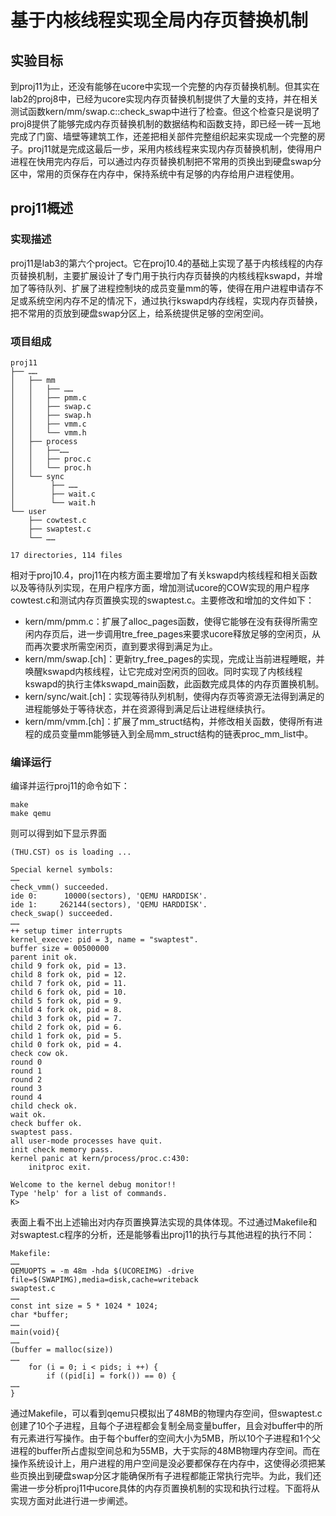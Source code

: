 # 基于内核线程实现全局内存页替换机制

## 实验目标

到proj11为止，还没有能够在ucore中实现一个完整的内存页替换机制。但其实在lab2的proj8中，已经为ucore实现内存页替换机制提供了大量的支持，并在相关测试函数kern/mm/swap.c::check_swap中进行了检查。但这个检查只是说明了proj8提供了能够完成内存页替换机制的数据结构和函数支持，即已经一砖一瓦地完成了门窗、墙壁等建筑工作，还差把相关部件完整组织起来实现成一个完整的房子。proj11就是完成这最后一步，采用内核线程来实现内存页替换机制，使得用户进程在快用完内存后，可以通过内存页替换机制把不常用的页换出到硬盘swap分区中，常用的页保存在内存中，保持系统中有足够的内存给用户进程使用。

## proj11概述

### 实现描述

proj11是lab3的第六个project。它在proj10.4的基础上实现了基于内核线程的内存页替换机制，主要扩展设计了专门用于执行内存页替换的内核线程kswapd，并增加了等待队列、扩展了进程控制块的成员变量mm的等，使得在用户进程申请存不足或系统空闲内存不足的情况下，通过执行kswapd内存线程，实现内存页替换，把不常用的页放到硬盘swap分区上，给系统提供足够的空闲空间。

### 项目组成

    proj11
    ├── ……
    │   ├── mm
    │   │   ├── ……
    │   │   ├── pmm.c
    │   │   ├── swap.c
    │   │   ├── swap.h
    │   │   ├── vmm.c
    │   │   └── vmm.h
    │   ├── process
    │   │   ├──……
    │   │   ├── proc.c
    │   │   └── proc.h
    │   └── sync
    │        ├── ……
    │        ├── wait.c
    │        └── wait.h
    └── user
        ├── cowtest.c
        ├── swaptest.c
        └── ……

    17 directories, 114 files

相对于proj10.4，proj11在内核方面主要增加了有关kswapd内核线程和相关函数以及等待队列实现，在用户程序方面，增加测试ucore的COW实现的用户程序cowtest.c和测试内存页置换实现的swaptest.c。主要修改和增加的文件如下：

* kern/mm/pmm.c：扩展了alloc_pages函数，使得它能够在没有获得所需空闲内存页后，进一步调用tre_free_pages来要求ucore释放足够的空闲页，从而再次要求所需空闲页，直到要求得到满足为止。
* kern/mm/swap.[ch]：更新try_free_pages的实现，完成让当前进程睡眠，并唤醒kswapd内核线程，让它完成对空闲页的回收。同时实现了内核线程kswapd的执行主体kswapd_main函数，此函数完成具体的内存页置换机制。
* kern/sync/wait.[ch]：实现等待队列机制，使得内存页等资源无法得到满足的进程能够处于等待状态，并在资源得到满足后让进程继续执行。
* kern/mm/vmm.[ch]：扩展了mm_struct结构，并修改相关函数，使得所有进程的成员变量mm能够链入到全局mm_struct结构的链表proc_mm_list中。
 
### 编译运行

编译并运行proj11的命令如下：

    make
    make qemu
  
则可以得到如下显示界面

    (THU.CST) os is loading ...

    Special kernel symbols:
    ……
    check_vmm() succeeded.
    ide 0:      10000(sectors), 'QEMU HARDDISK'.
    ide 1:     262144(sectors), 'QEMU HARDDISK'.
    check_swap() succeeded.
    ……
    ++ setup timer interrupts
    kernel_execve: pid = 3, name = "swaptest".
    buffer size = 00500000
    parent init ok.
    child 9 fork ok, pid = 13.
    child 8 fork ok, pid = 12.
    child 7 fork ok, pid = 11.
    child 6 fork ok, pid = 10.
    child 5 fork ok, pid = 9.
    child 4 fork ok, pid = 8.
    child 3 fork ok, pid = 7.
    child 2 fork ok, pid = 6.
    child 1 fork ok, pid = 5.
    child 0 fork ok, pid = 4.
    check cow ok.
    round 0
    round 1
    round 2
    round 3
    round 4
    child check ok.
    wait ok.
    check buffer ok.
    swaptest pass.
    all user-mode processes have quit.
    init check memory pass.
    kernel panic at kern/process/proc.c:430:
        initproc exit.

    Welcome to the kernel debug monitor!!
    Type 'help' for a list of commands.
    K>

表面上看不出上述输出对内存页置换算法实现的具体体现。不过通过Makefile和对swaptest.c程序的分析，还是能够看出proj11的执行与其他进程的执行不同：

    Makefile:
    ……
    QEMUOPTS = -m 48m -hda $(UCOREIMG) -drive file=$(SWAPIMG),media=disk,cache=writeback
    swaptest.c
    ……
    const int size = 5 * 1024 * 1024;
    char *buffer;
    ……
    main(void){
    ……
    (buffer = malloc(size))
    ……
        for (i = 0; i < pids; i ++) {
            if ((pid[i] = fork()) == 0) {
    ……
    }

通过Makefile，可以看到qemu只模拟出了48MB的物理内存空间，但swaptest.c创建了10个子进程，且每个子进程都会复制全局变量buffer，且会对buffer中的所有元素进行写操作。由于每个buffer的空间大小为5MB，所以10个子进程和1个父进程的buffer所占虚拟空间总和为55MB，大于实际的48MB物理内存空间。而在操作系统设计上，用户进程的用户空间是没必要都保存在内存中，这使得必须把某些页换出到硬盘swap分区才能确保所有子进程都能正常执行完毕。为此，我们还需进一步分析proj11中ucore具体的内存页置换机制的实现和执行过程。下面将从实现方面对此进行进一步阐述。